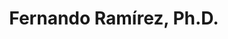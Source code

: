 ---
title: "Fernando Ramírez, Ph.D."
presenter_id: fernando_ramirez
layout: member_all_publications
---